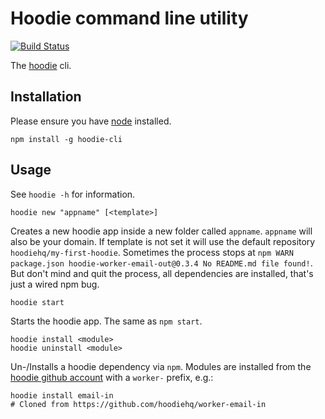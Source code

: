 
Hoodie command line utility
======

[![Build Status](https://travis-ci.org/hoodiehq/hoodie-cli.png)](https://travis-ci.org/hoodiehq/hoodie-cli)

The [hoodie](http://hood.ie) cli.

## Installation
Please ensure you have [node](http://nodejs.org) installed.

```
npm install -g hoodie-cli
```

## Usage

See `hoodie -h` for information.

```
hoodie new "appname" [<template>]
```
Creates a new hoodie app inside a new folder called `appname`. `appname` will also be your domain. If template is not set it will use the default repository `hoodiehq/my-first-hoodie`.
Sometimes the process stops at `npm WARN package.json hoodie-worker-email-out@0.3.4 No README.md file found!`. But don't mind and quit the process, all dependencies are installed, that's just a wired npm bug.

```
hoodie start
```
Starts the hoodie app. The same as `npm start`.

```
hoodie install <module>
hoodie uninstall <module>
```
Un-/Installs a hoodie dependency via `npm`. Modules are installed from the [hoodie github account](http://github.com/hoodiehq) with a `worker-` prefix, e.g.:
```
hoodie install email-in
# Cloned from https://github.com/hoodiehq/worker-email-in
```
